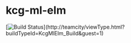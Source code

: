 # kcg-ml-elm
[![Build Status](http://103.68.223.207:8111/app/rest/builds/buildType:(id:KcgMlElm_Build)/statusIcon)](http://teamcity/viewType.html?buildTypeId=KcgMlElm_Build&guest=1)
